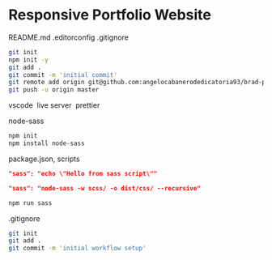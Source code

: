 # Responsive Portfolio Website

README.md
.editorconfig
.gitignore

```bash
git init
npm init -y
git add .
git commit -m 'initial commit'
git remote add origin git@github.com:angelocabanerodedicatoria93/brad-portfolio-1.git
git push -u origin master
```

vscode
&nbsp;live server
&nbsp;prettier

node-sass

```bash
npm init
npm install node-sass
```

package.json, scripts

```json
"sass": "echo \"Hello from sass script\""

"sass": "node-sass -w scss/ -o dist/css/ --recursive"
```

```bash
npm run sass
```

.gitignore

```bash
git init
git add .
git commit -m 'initial workflow setup'
```
